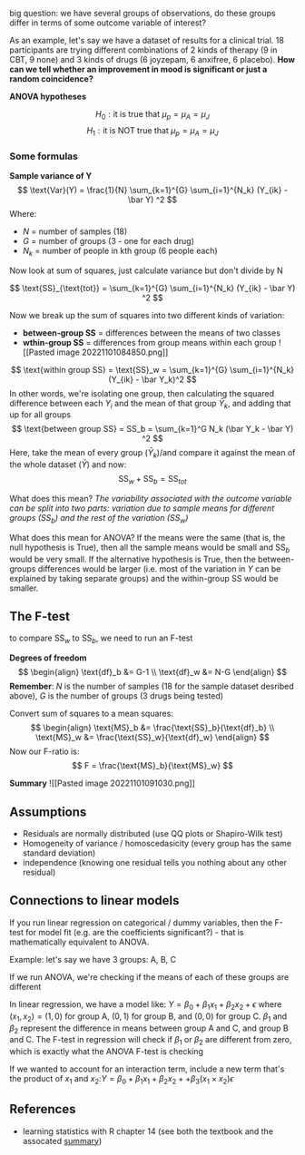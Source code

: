 big question: we have several groups of observations, do these groups differ in terms of some outcome variable of interest? 

As an example, let's say we have a dataset of results for a clinical trial. 18 participants are trying different combinations of 2 kinds of therapy (9 in CBT, 9 none) and 3 kinds of drugs (6 joyzepam, 6 anxifree, 6 placebo). **How can we tell whether an improvement in mood is significant or just a random coincidence?**

**ANOVA hypotheses**

$$
H_0 : \text{it is true that } \mu_p = \mu_A = \mu_J
$$
$$
H_1 : \text{it is NOT true that } \mu_p = \mu_A = \mu_J
$$
### Some formulas

**Sample variance of Y**
$$
\text{Var}(Y) = \frac{1}{N} \sum_{k=1}^{G} \sum_{i=1}^{N_k} (Y_{ik} - \bar Y) ^2
$$
Where:
- $N$ = number of samples (18)
- $G$ = number of groups (3 - one for each drug)
- $N_k$ = number of people in kth group (6 people each)

Now look at sum of squares, just calculate variance but don't divide by N

$$
\text{SS}_{\text{tot}} = \sum_{k=1}^{G} \sum_{i=1}^{N_k} (Y_{ik} - \bar Y) ^2
$$

Now we break up the sum of squares into two different kinds of variation: 
- **between-group SS** = differences between the means of two classes
- **wthin-group SS** = differences from group means within each group
![[Pasted image 20221101084850.png]]

$$
\text{within group SS} = \text{SS}_w = \sum_{k=1}^{G} \sum_{i=1}^{N_k} (Y_{ik} - \bar Y_k)^2
$$
In other words, we're isolating one group, then calculating the squared difference between each $Y_i$ and the mean of that group $\bar Y_k$, and adding that up for all groups
$$
\text{between group SS} = SS_b = \sum_{k=1}^G N_k (\bar Y_k - \bar Y) ^2
$$
Here, take the mean of every group ($\bar Y_k$)/and compare it against the mean of the whole dataset ($\bar Y$)
and now:
$$
\text{SS}_w + \text{SS}_b = \text{SS}_{tot}
$$

What does this mean? *The variability associated with the outcome variable can be split into two parts: variation due to sample means for different groups ($\text{SS}_b$) and the rest of the variation ($\text{SS}_w$)*

What does this mean for ANOVA? If the means were the same (that is, the null hypothesis is True), then all the sample means would be small and $\text{SS}_b$ would be very small. If the alternative hypothesis is True, then the between-groups differences would be larger (i.e. most of the variation in $Y$ can be explained by taking separate groups) and the within-group SS would be smaller. 

## The F-test
to compare $\text{SS}_w$ to $\text{SS}_b$, we need to run an F-test

**Degrees of freedom**
$$
\begin{align}
\text{df}_b &= G-1 \\
\text{df}_w &= N-G
\end{align}
$$
**Remember**: $N$ is the number of samples (18 for the sample dataset desribed above), $G$ is the number of groups (3 drugs being tested)

Convert sum of squares to a mean squares:
$$
\begin{align}
\text{MS}_b &= \frac{\text{SS}_b}{\text{df}_b} \\
\text{MS}_w &= \frac{\text{SS}_w}{\text{df}_w}
\end{align}
$$
Now our F-ratio is:
$$
F = \frac{\text{MS}_b}{\text{MS}_w}
$$

**Summary**
![[Pasted image 20221101091030.png]]

## Assumptions
- Residuals are normally distributed (use QQ plots or Shapiro-Wilk test)
- Homogeneity of variance / homoscedasicity (every group has the same standard deviation)
- independence (knowing one residual tells you nothing about any other residual)

## Connections to linear models

If you run linear regression on categorical / dummy variables, then the F-test for model fit (e.g. are the coefficients significant?) - that is mathematically equivalent to ANOVA.

Example:
let's say we have 3 groups: A, B, C

If we run ANOVA, we're checking if the means of each of these groups are different

In linear regression, we have a model like: $Y = \beta_0 + \beta_1 x_1 + \beta_2 x_2 + \epsilon$ where $(x_1, x_2) = (1, 0)$ for group A, $(0, 1)$ for group B, and $(0, 0)$ for group C. $\beta_1$ and $\beta_2$ represent the difference in means between group A and C, and group B and C. The F-test in regression will check if $\beta_1$ or $\beta_2$ are different from zero, which is exactly what the ANOVA F-test is checking

If we wanted to account for an interaction term, include a new term that's the product of $x_1$ and $x_2$:$Y = \beta_0 + \beta_1 x_1 + \beta_2 x_2 + + \beta_3 (x_1 \times x_2) \epsilon$ 
## References
- learning statistics with R chapter 14 (see both the textbook and the assocated [summary](obsidian://open?vault=knowledge-base&file=math%2Fstats%2FLearning%20Statistics%20with%20R%2FLearning%20Statistics%20with%20R%20chapter%2014))